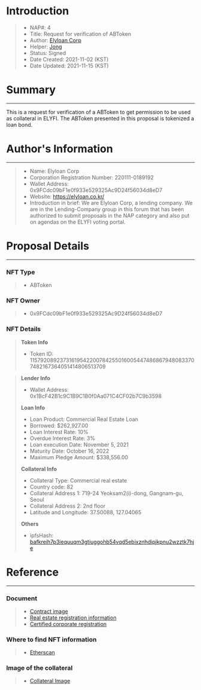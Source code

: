 # Introduction

>- NAP#: 4
>- Title: Request for verification of ABToken
>- Author: [Elyloan Corp](https://forum.elyfi.world/u/elyloancorp/summary)
>- Helper: [Jong](https://forum.elyfi.world/u/Jong/summary)
>- Status: Signed
>- Date Created: 2021-11-02 (KST)
>- Date Updated: 2021-11-15 (KST)

# Summary
---
This is a request for verification of a ABToken to get permission to be used as collateral in ELYFI. The ABToken presented in this proposal is tokenized a loan bond.
#
# Author's Information
---
>- Name: Elyloan Corp
>- Corporation Registration Number: 220111-0189192
>- Wallet Address: 0x9FCdc09bF1e0f933e529325Ac9D24f56034d8eD7
>- Website: https://elyloan.co.kr/
>- Introduction in brief: We are Elyloan Corp, a lending company. We are in the Lending-Company group in this forum that has been authorized to submit proposals in the NAP category and also put on agendas on the ELYFI voting portal.

# Proposal Details
---
### NFT Type 
>- ABToken

### NFT Owner
>- 0x9FCdc09bF1e0f933e529325Ac9D24f56034d8eD7

### NFT Details

> **Token Info**
>- Token ID: 
115792089237316195422007842550160054474868679480833707482167364051414806513709


> **Lender Info**
>- Wallet Address: 0x1BcF42B1c9C1B9C1B0f0Aa071C4CF02b7C9b3598
>
> **Loan Info**
>- Loan Product: Commercial Real Estate Loan
>- Borrowed: $262,927.00
>- Loan Interest Rate: 10%
>- Overdue Interest Rate: 3%
>- Loan execution Date: November 5, 2021
>- Maturity Date: October 16, 2022
>- Maximum Pledge Amount: $338,556.00
>
> **Collateral Info**
>- Collateral Type: Commercial real estate
>- Country code: 82
>- Collateral Address 1: 719-24 Yeoksam2(i)-dong, Gangnam-gu, Seoul
>- Collateral Address 2: 2nd floor
>- Latitude and Longitude: 37.50088, 127.04065
>
> **Others**
>- ipfsHash: [bafkreih7p3iequuqm3gtiuggohb54vqd5ebixznhdipjkpnu2wzztk7hje](https://slate.textile.io/ipfs/bafkreih7p3iequuqm3gtiuggohb54vqd5ebixznhdipjkpnu2wzztk7hje)

# Reference
---
### Document
>- [Contract image](https://slate.textile.io/ipfs/bafybeia5ug5waj44hlbcwrllgfy5imimlbhiqbh2zrf7kgyazyaxnowzyi)
>- [Real estate registration information](https://slate.textile.io/ipfs/bafybeie5l4vyaq4yv2jwatnsreg2nqptymr6gn2e2zbgzhhgqr7pnh6wja)
>- [Certified corporate registration](https://slate.textile.io/ipfs/bafybeicgydltpbqli36hatlyim52ovpfz35yuwpqaauay6tibixhvgxerq)

### Where to find NFT information 
>- [Etherscan](https://etherscan.io/token/0xc6701e7be98a79485364419961838eb141141aaf?a=115792089237316195422007842550160054474868679480833707482167364051414806513709)

### Image of the collateral 
>- [Collateral Image](https://slate.textile.io/ipfs/bafybeigxjlp3v7wrmdefvhfq3pzfclgh74xlikuhw25dqm254eqgug5ggu)

